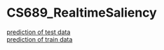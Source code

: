 # CS689_RealtimeSaliency
[prediction  of test data](https://drive.google.com/drive/folders/1ZM0LjxyCNimiiKBtxacvkiAopFB7M6bd?usp=sharing)  
[prediction  of train data](https://drive.google.com/drive/folders/1Tqv8_ltbAzHY5iX9sreaSAMgNOZV-0R_?usp=sharing)
